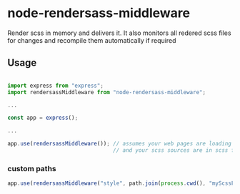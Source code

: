 # node-rendersass-middleware
Render scss in memory and delivers it. It also monitors all redered scss files for changes and recompile them automatically if required


## Usage ##

```javascript

import express from "express";
import rendersassMiddleware from "node-rendersass-middleware";

...

const app = express();

...

app.use(rendersassMiddleware()); // assumes your web pages are loading css from /css path 
                                 // and your scss sources are in scss folder

```


### custom paths ###

```javascript
app.use(rendersassMiddleware("style", path.join(process.cwd(), "myScssFolder"));
```

